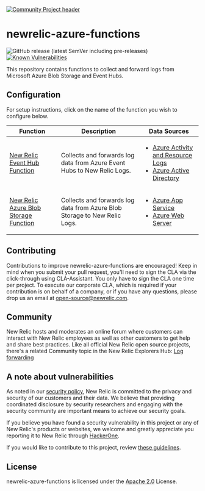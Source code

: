 [![Community Project header](https://github.com/newrelic/open-source-office/raw/master/examples/categories/images/Community_Project.png)](https://github.com/newrelic/open-source-office/blob/master/examples/categories/index.md#community-project)

# newrelic-azure-functions 
![GitHub release (latest SemVer including pre-releases)](https://img.shields.io/github/v/release/newrelic/newrelic-azure-functions?include_prereleases) [![Known Vulnerabilities](https://snyk.io/test/github/newrelic-experimental/newrelic-azure-functions/badge.svg?targetFile=package.json)](https://snyk.io/test/github/newrelic-experimental/newrelic-azure-functions?targetFile=package.json)

This repository contains functions to collect and forward logs from Microsoft Azure Blob Storage and Event Hubs.

## Configuration

For setup instructions, click on the name of the function you wish to configure below.

 | Function | Description | Data Sources |
| -------------| ----------- | -------------- |
|[New Relic Event Hub Function](EventHub)| Collects and forwards log data from Azure Event Hubs to New Relic Logs. | <ul><li>[Azure Activity and Resource Logs](https://docs.microsoft.com/en-us/azure/azure-monitor/platform/resource-logs-stream-event-hubs)</li><li>[Azure Active Directory](https://docs.microsoft.com/en-us/azure/active-directory/reports-monitoring/tutorial-azure-monitor-stream-logs-to-event-hub)</li></ul>|
|[New Relic Azure Blob Storage Function](BlobForwarder) | Collects and forwards log data from Azure Blob Storage to New Relic Logs.| <ul><li>[Azure App Service](https://docs.microsoft.com/en-us/azure/app-service/troubleshoot-diagnostic-logs#enable-application-logging-windows)</li><li>[Azure Web Server](https://docs.microsoft.com/en-us/azure/app-service/troubleshoot-diagnostic-logs#enable-web-server-logging)</li></ul> |

## Contributing

Contributions to improve newrelic-azure-functions are encouraged! Keep in mind when you submit your pull request, you'll need to sign the CLA via the click-through using CLA-Assistant. You only have to sign the CLA one time per project.
To execute our corporate CLA, which is required if your contribution is on behalf of a company, or if you have any questions, please drop us an email at open-source@newrelic.com.


## Community

New Relic hosts and moderates an online forum where customers can interact with New Relic employees as well as other customers to get help and share best practices. Like all official New Relic open source projects, there's a related Community topic in the New Relic Explorers Hub: [Log forwarding](https://discuss.newrelic.com/tag/log-forwarding)

## A note about vulnerabilities

As noted in our [security policy](../../security/policy), New Relic is committed to the privacy and security of our customers and their data. We believe that providing coordinated disclosure by security researchers and engaging with the security community are important means to achieve our security goals.

If you believe you have found a security vulnerability in this project or any of New Relic's products or websites, we welcome and greatly appreciate you reporting it to New Relic through [HackerOne](https://hackerone.com/newrelic).

If you would like to contribute to this project, review [these guidelines](https://opensource.newrelic.com/code-of-conduct/).

## License
newrelic-azure-functions is licensed under the [Apache 2.0](http://apache.org/licenses/LICENSE-2.0.txt) License.
